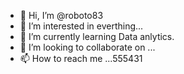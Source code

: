 - 👋 Hi, I’m @roboto83
- 👀 I’m interested in everthing...
- 🌱 I’m currently learning Data anlytics.
- 💞️ I’m looking to collaborate on ...
- 📫 How to reach me ...555431

<!---
roboto83/roboto83 is a ✨ special ✨ repository because its `README.md` (this file) appears on your GitHub profile.
You can click the Preview link to take a look at your changes.
--->
